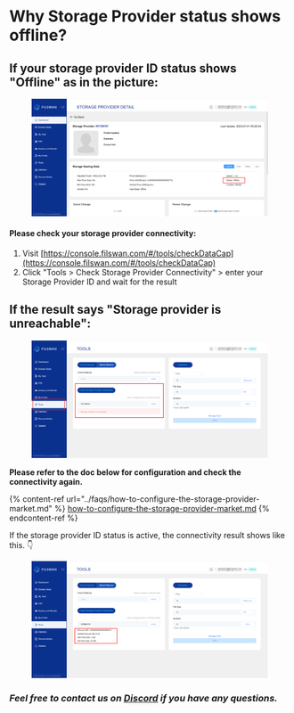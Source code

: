 # Why Storage Provider status shows offline?

## **If your storage provider ID status shows "Offline" as in the picture:**

<figure><img src="../../.gitbook/assets/image (4) (2).png" alt=""><figcaption></figcaption></figure>

#### Please check your storage provider connectivity:

1. Visit [https://console.filswan.com/#/tools/checkDataCap](https://console.filswan.com/#/tools/checkDataCap)
2. Click "Tools > Check Storage Provider Connectivity" > enter your Storage Provider ID and wait for the result

## If the result says "Storage provider is unreachable":&#x20;

<figure><img src="../../.gitbook/assets/image (1) (3).png" alt=""><figcaption></figcaption></figure>

**Please refer to the doc below for configuration and check the connectivity again.**

{% content-ref url="../faqs/how-to-configure-the-storage-provider-market.md" %}
[how-to-configure-the-storage-provider-market.md](../faqs/how-to-configure-the-storage-provider-market.md)
{% endcontent-ref %}

If the storage provider ID status is active, the connectivity result shows like this. 👇

<figure><img src="../../.gitbook/assets/image (9) (1).png" alt=""><figcaption></figcaption></figure>

### _**Feel free to contact us on**_ [_**Discord**_](https://filswan.com/discord) _**if you have any questions.**_
